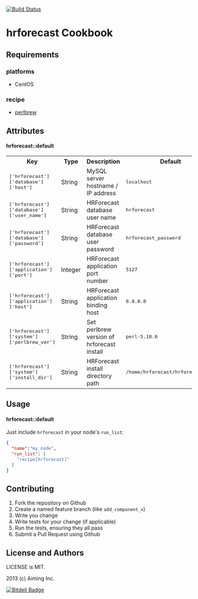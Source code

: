 [![Build Status](https://travis-ci.org/aiming-cookbooks/hrforecast.png?branch=master)](https://travis-ci.org/aiming-cookbooks/hrforecast)

hrforecast Cookbook
===================

Requirements
------------

### platforms

- CentOS

### recipe

- [perlbrew](https://github.com/aiming-cookbooks/perlbrew)

Attributes
----------

#### hrforecast::default

<table>
  <tr>
    <th>Key</th>
    <th>Type</th>
    <th>Description</th>
    <th>Default</th>
  </tr>
  <tr>
    <td><tt>['hrforecast']['database']['host']</tt></td>
    <td>String</td>
    <td>MySQL server hostname / IP address</td>
    <td><tt>localhost</tt></td>
  </tr>
  <tr>
    <td><tt>['hrforecast']['database']['user_name']</tt></td>
    <td>String</td>
    <td>HRForecast database user name</td>
    <td><tt>hrforecast</tt></td>
  </tr>
  <tr>
    <td><tt>['hrforecast']['database']['password']</tt></td>
    <td>String</td>
    <td>HRForecast database user password</td>
    <td><tt>hrforecast_password</tt></td>
  </tr>
  <tr>
    <td><tt>['hrforecast']['application']['port']</tt></td>
    <td>Integer</td>
    <td>HRForecast application port number</td>
    <td><tt>5127</tt></td>
  </tr>
  <tr>
    <td><tt>['hrforecast']['application']['host']</tt></td>
    <td>String</td>
    <td>HRForecast application binding host</td>
    <td><tt>0.0.0.0</tt></td>
  </tr>
  <tr>
    <td><tt>['hrforecast']['system']['perlbrew_ver']</tt></td>
    <td>String</td>
    <td>Set perlbrew version of hrforecast install</td>
    <td><tt>perl-5.18.0</tt></td>
  </tr>
  <tr>
    <td><tt>['hrforecast']['system']['install_dir']</tt></td>
    <td>String</td>
    <td>HRForecast install directory path</td>
    <td><tt>/home/hrforecast/hrforecast_app</tt></td>
  </tr>

</table>

Usage
-----
#### hrforecast::default
Just include `hrforecast` in your node's `run_list`:

```json
{
  "name":"my_node",
  "run_list": [
    "recipe[hrforecast]"
  ]
}
```

Contributing
------------
1. Fork the repository on Github
2. Create a named feature branch (like `add_component_x`)
3. Write you change
4. Write tests for your change (if applicable)
5. Run the tests, ensuring they all pass
6. Submit a Pull Request using Github

License and Authors
-------------------
LICENSE is MIT.

2013 (c) Aiming Inc.


[![Bitdeli Badge](https://d2weczhvl823v0.cloudfront.net/aiming-cookbooks/hrforecast/trend.png)](https://bitdeli.com/free "Bitdeli Badge")

